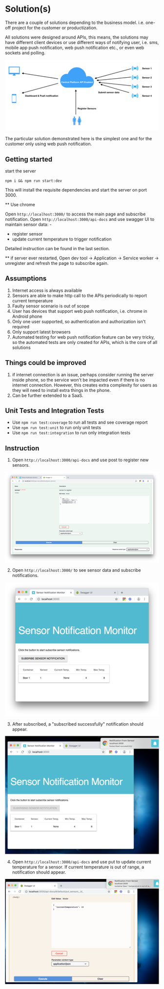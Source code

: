 # Solution(s)
There are a couple of solutions depending to the business model. i.e. one-off project for the customer or productization.

All solutions were designed around APIs, this means, the solutions may have different client devices or use different ways of notifying user, i.e. sms, mobile app push notification, web push notification etc., or even web sockets and polling.

![Alt text](/doc-images/solution.png?raw=true "Solution")

The particular solution demonstrated here is the simplest one and for the customer only using web push notification.

## Getting started

start the server

`npm i && npm run start:dev`

This will install the requisite dependencies and start the server on port 3000.

** Use chrome

Open `http://localhost:3000/` to access the main page and subscribe notification.
Open `http://localhost:3000/api-docs` and use swagger UI to maintain sensor data: -
* register sensor
* update current temperature to trigger notification

Detailed instruction can be found in the last section.

** if server ever restarted, Open dev tool -> Application -> Service worker -> unregister and refresh the page to subscribe again.

## Assumptions
1. Internet access is always available
2. Sensors are able to make http call to the APIs periodically to report current temperature
3. Faulty sensor scenario is out of scope
3. User has devices that support web push notification, i.e. chrome in Android phone
4. Only one user supported, so authentication and authorization isn't required
5. Only support latest browsers
6. Automated testing for web push notification feature can be very tricky, so the automated tests are only created for APIs, which is the core of all solutions

## Things could be improved
1. if internet connection is an issue, perhaps consider running the server inside phone, so the service won't be impacted even if there is no internet connection.
However, this creates extra complexity for users as they will need to install extra things in the phone.
2. Can be further extended to a SaaS.

## Unit Tests and Integration Tests
* Use `npm run test:coverage` to run all tests and see coverage report
* Use `npm run test:unit` to run only unit tests
* Use `npm run test:integration` to run only integration tests

## Instruction
1. Open `http://localhost:3000/api-docs` and use post to register new sensors.

![Alt text](/doc-images/1-register.png?raw=true "register sensors")

2. Open `http://localhost:3000/` to see sensor data and subscribe notifications.

![Alt text](/doc-images/2-main.png?raw=true "main page")

3. After subscribed, a "subscribed successfully" notification should appear.

![Alt text](/doc-images/3-subscribed.png?raw=true "subscribed successfully")

4. Open `http://localhost:3000/api-docs` and use put to update current temperature for a sensor. If current temperature is out of range, a notification should appear.

![Alt text](/doc-images/4-notification.png?raw=true "subscribed successfully")
